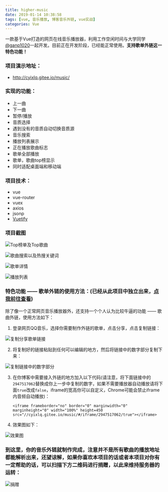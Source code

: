 ```yaml
---
title: higher-music
date: 2019-01-14 10:38:58
tags: [vue, 音乐播放, 博客音乐外链, vue实战]
categories: Vue
---
```

一款基于Vue打造的网页在线音乐播放器，利用工作空闲时间与大学同学[@ganp1020](https://github.com/ganp1020)一起开发。目前正在开发阶段，已经能正常使用。**支持歌单外链这一特色功能！**

<!-- more -->

### 项目演示地址：
- http://cyixlq.gitee.io/music/

### 实现的功能：
- 上一曲
- 下一曲
- 暂停/播放
- 音质选择
- 遇到没有的音质自动切换音质源
- 音乐搜索
- 播放列表展示
- 正在播放歌曲标志
- 歌单全部播放
- 歌单，歌曲top榜显示
- 同时适配桌面端和移动端

### 项目技术：
- vue
- vue-router
- vuex
- axios
- jsonp
- [Vuetify](https://vuetifyjs.com/zh-Hans/)

### 项目截图
![Top榜单及Top歌曲](https://user-gold-cdn.xitu.io/2019/1/14/1684a5581fb2a97d?w=1240&h=530&f=png&s=359598)

![歌曲搜索以及热搜关键词](https://user-gold-cdn.xitu.io/2019/1/14/1684a558208f362c?w=1240&h=533&f=png&s=76409)

![歌单详情](https://user-gold-cdn.xitu.io/2019/1/14/1684a55821124253?w=1240&h=533&f=png&s=325479)

![播放列表](https://user-gold-cdn.xitu.io/2019/1/14/1684a55821b2edb9?w=1240&h=530&f=png&s=86496)

### 特色功能 —— 歌单外链的使用方法：(已经从此项目中独立出来，[点我前往查看](https://cyixlq.top/2019/01/30/iframe/))
除了像一个正常网页音乐播放器外，还支持一个个人认为比较牛逼的功能 —— 歌曲外链，使用方法如下：
1. 登录网页QQ音乐，选择你需要制作外链的歌单，点击分享，点击复制链接：

![复制分享歌单链接](https://user-gold-cdn.xitu.io/2019/1/14/1684a558221f7fe4?w=1120&h=608&f=png&s=197192 "QQ20190114-094339.png")

2. 将复制好的链接粘贴到任何可以编辑的地方，然后将链接中的数字部分复制下来：

![复制链接中的数字部分](https://user-gold-cdn.xitu.io/2019/1/14/1684a5587ffcaa4d?w=812&h=229&f=png&s=156535 "QQ20190114-094532.png")

3. 在你博客中需要接入外链的地方加入以下代码(请注意，将下面链接中的`2947517062`替换成你上一步中复制的数字，如果不需要播放器自动播放请将下面`true`改成`false`，iframe的宽高你可以自定义，Chrome可能会禁止iframe内音频自动播放)：
    ```
    <iframe frameborder="no" border="0" marginwidth="0" marginheight="0" width="100%" height=450 src="//cyixlq.gitee.io/music/#/iframe/2947517062/true"></iframe>
    ```
4. 效果图如下：

![效果图](https://user-gold-cdn.xitu.io/2019/1/28/16893a5bad2b32f9?w=1126&h=514&f=png&s=65303)

### 到这里，你的音乐外链就制作完成，注意并不是所有歌曲的播放地址都能解析出来，还望谅解，如果你喜欢本项目的话或者本项目对你有一定帮助的话，可以扫描下方二维码进行捐赠，以此来维持服务器的运转：

![捐赠](https://user-gold-cdn.xitu.io/2019/1/14/1684a5587a6187dc?w=200&h=654&f=png&s=66952 "erweima.png")